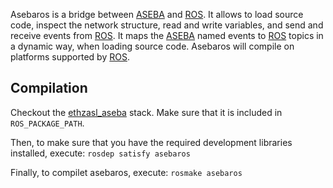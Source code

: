 Asebaros is a bridge between [ASEBA] and [ROS].
It allows to load source code, inspect the network structure, read and write variables, and send and receive events from [ROS].
It maps the [ASEBA] named events to [ROS] topics in a dynamic way, when loading source code.
Asebaros will compile on platforms supported by [ROS].

Compilation
-----------

Checkout the [ethzasl_aseba] stack.
Make sure that it is included in `ROS_PACKAGE_PATH`.

Then, to make sure that you have the required development libraries installed, execute:
	`rosdep satisfy asebaros`

Finally, to compilet asebaros, execute:
	`rosmake asebaros`

[ASEBA]: http://mobots.epfl.ch/aseba.html
[ROS]: http://www.ros.org
[ethzasl_aseba]: http://www.ros.org/wiki/ethzasl_aseba

